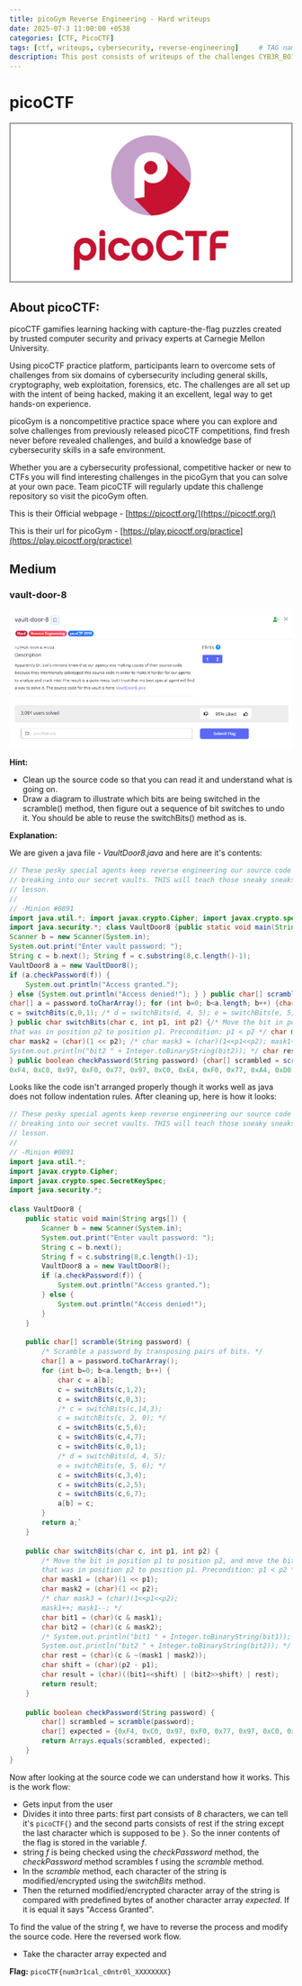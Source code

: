 ```yaml
---
title: picoGym Reverse Engineering - Hard writeups
date: 2025-07-3 11:00:00 +0530
categories: [CTF, PicoCTF]
tags: [ctf, writeups, cybersecurity, reverse-engineering]     # TAG names should always be lowercase
description: This post consists of writeups of the challenges CYB3R_BO1 had solved in PicoCTF practice.
---
```


# **picoCTF**

![picoCTF](/assets/img/posts/picoGym-Forensics/picoCTF.jpg)

## **About picoCTF:** 

picoCTF gamifies learning hacking with capture-the-flag puzzles created by trusted computer security and privacy experts at Carnegie Mellon University.

Using picoCTF practice platform, participants learn to overcome sets of challenges from six domains of cybersecurity including general skills, cryptography, web exploitation, forensics, etc. The challenges are all set up with the intent of being hacked, making it an excellent, legal way to get hands-on experience.

picoGym is a noncompetitive practice space where you can explore and solve challenges from previously released picoCTF competitions, find fresh never before revealed challenges, and build a knowledge base of cybersecurity skills in a safe environment.

Whether you are a cybersecurity professional, competitive hacker or new to CTFs you will find interesting challenges in the picoGym that you can solve at your own pace. Team picoCTF will regularly update this challenge repository so visit the picoGym often.

This is their Official webpage - [https://picoctf.org/](https://picoctf.org/)

This is their url for picoGym - [https://play.picoctf.org/practice](https://play.picoctf.org/practice)

## **Medium**

### **vault-door-8**

![vault-door-8](/assets/img/posts/picoGym-rev/vault-door-8.png)

**Hint:** 
- Clean up the source code so that you can read it and understand what is going on.
- Draw a diagram to illustrate which bits are being switched in the scramble() method, then figure out a sequence of bit switches to undo it. You should be able to reuse the switchBits() method as is.

**Explanation:**

We are given a java file - _VaultDoor8.java_ and here are it's contents:

```java
// These pesky special agents keep reverse engineering our source code and then
// breaking into our secret vaults. THIS will teach those sneaky sneaks a
// lesson.
//
// -Minion #0891
import java.util.*; import javax.crypto.Cipher; import javax.crypto.spec.SecretKeySpec;
import java.security.*; class VaultDoor8 {public static void main(String args[]) {
Scanner b = new Scanner(System.in); 
System.out.print("Enter vault password: ");
String c = b.next(); String f = c.substring(8,c.length()-1); 
VaultDoor8 a = new VaultDoor8(); 
if (a.checkPassword(f)) {
    System.out.println("Access granted."); 
} else {System.out.println("Access denied!"); } } public char[] scramble(String password) {/* Scramble a password by transposing pairs of bits. */
char[] a = password.toCharArray(); for (int b=0; b<a.length; b++) {char c = a[b]; c = switchBits(c,1,2); c = switchBits(c,0,3); /* c = switchBits(c,14,3); c = switchBits(c, 2, 0); */ c = switchBits(c,5,6); c = switchBits(c,4,7);
c = switchBits(c,0,1); /* d = switchBits(d, 4, 5); e = switchBits(e, 5, 6); */ c = switchBits(c,3,4); c = switchBits(c,2,5); c = switchBits(c,6,7); a[b] = c; } return a;
} public char switchBits(char c, int p1, int p2) {/* Move the bit in position p1 to position p2, and move the bit
that was in position p2 to position p1. Precondition: p1 < p2 */ char mask1 = (char)(1 << p1);
char mask2 = (char)(1 << p2); /* char mask3 = (char)(1<<p1<<p2); mask1++; mask1--; */ char bit1 = (char)(c & mask1); char bit2 = (char)(c & mask2); /* System.out.println("bit1 " + Integer.toBinaryString(bit1));
System.out.println("bit2 " + Integer.toBinaryString(bit2)); */ char rest = (char)(c & ~(mask1 | mask2)); char shift = (char)(p2 - p1); char result = (char)((bit1<<shift) | (bit2>>shift) | rest); return result;
} public boolean checkPassword(String password) {char[] scrambled = scramble(password); char[] expected = {
0xF4, 0xC0, 0x97, 0xF0, 0x77, 0x97, 0xC0, 0xE4, 0xF0, 0x77, 0xA4, 0xD0, 0xC5, 0x77, 0xF4, 0x86, 0xD0, 0xA5, 0x45, 0x96, 0x27, 0xB5, 0x77, 0xE0, 0x95, 0xF1, 0xE1, 0xE0, 0xA4, 0xC0, 0x94, 0xA4 }; return Arrays.equals(scrambled, expected); } }
```

Looks like the code isn't arranged properly though it works well as java does not follow indentation rules. After cleaning up, here is how it looks:

```java
// These pesky special agents keep reverse engineering our source code and then
// breaking into our secret vaults. THIS will teach those sneaky sneaks a
// lesson.
//
// -Minion #0891
import java.util.*; 
import javax.crypto.Cipher; 
import javax.crypto.spec.SecretKeySpec;
import java.security.*; 

class VaultDoor8 {
    public static void main(String args[]) {
        Scanner b = new Scanner(System.in); 
        System.out.print("Enter vault password: ");
        String c = b.next(); 
        String f = c.substring(8,c.length()-1); 
        VaultDoor8 a = new VaultDoor8(); 
        if (a.checkPassword(f)) {
            System.out.println("Access granted."); 
        } else {
            System.out.println("Access denied!"); 
        } 
    } 

    public char[] scramble(String password) {
        /* Scramble a password by transposing pairs of bits. */
        char[] a = password.toCharArray(); 
        for (int b=0; b<a.length; b++) {
            char c = a[b]; 
            c = switchBits(c,1,2); 
            c = switchBits(c,0,3); 
            /* c = switchBits(c,14,3); 
            c = switchBits(c, 2, 0); */ 
            c = switchBits(c,5,6); 
            c = switchBits(c,4,7);
            c = switchBits(c,0,1); 
            /* d = switchBits(d, 4, 5); 
            e = switchBits(e, 5, 6); */ 
            c = switchBits(c,3,4); 
            c = switchBits(c,2,5); 
            c = switchBits(c,6,7); 
            a[b] = c; 
        } 
        return a;`
    } 

    public char switchBits(char c, int p1, int p2) {
        /* Move the bit in position p1 to position p2, and move the bit
        that was in position p2 to position p1. Precondition: p1 < p2 */ 
        char mask1 = (char)(1 << p1);
        char mask2 = (char)(1 << p2); 
        /* char mask3 = (char)(1<<p1<<p2); 
        mask1++; mask1--; */ 
        char bit1 = (char)(c & mask1); 
        char bit2 = (char)(c & mask2); 
        /* System.out.println("bit1 " + Integer.toBinaryString(bit1));
        System.out.println("bit2 " + Integer.toBinaryString(bit2)); */ 
        char rest = (char)(c & ~(mask1 | mask2)); 
        char shift = (char)(p2 - p1); 
        char result = (char)((bit1<<shift) | (bit2>>shift) | rest); 
        return result;
    } 

    public boolean checkPassword(String password) {
        char[] scrambled = scramble(password); 
        char[] expected = {0xF4, 0xC0, 0x97, 0xF0, 0x77, 0x97, 0xC0, 0xE4, 0xF0, 0x77, 0xA4, 0xD0, 0xC5, 0x77, 0xF4, 0x86, 0xD0, 0xA5, 0x45, 0x96, 0x27, 0xB5, 0x77, 0xE0, 0x95, 0xF1, 0xE1, 0xE0, 0xA4, 0xC0, 0x94, 0xA4 }; 
        return Arrays.equals(scrambled, expected); 
    } 
}
```

Now after looking at the source code we can understand how it works. This is the work flow:

- Gets input from the user
- Divides it into three parts: first part consists of 8 characters, we can tell it's `picoCTF{}` and the second parts consists of rest if the string except the last character which is supposed to be `}`. So the inner contents of the flag is stored in the variable _f_.
- string _f_ is being checked using the _checkPassword_ method, the _checkPassword_ method scrambles f using the _scramble_ method.
- In the _scramble_ method, each character of the string is modified/encrypted using the _switchBits_ method.
- Then the returned modified/encrypted character array of the string is compared with predefined bytes of another character array _expected_. If it is equal it says "Access Granted".

To find the value of the string f, we have to reverse the process and modify the source code. Here the reversed work flow.

- Take the character array expected and 

**Flag:** `picoCTF{num3r1cal_c0ntr0l_XXXXXXXX}` 